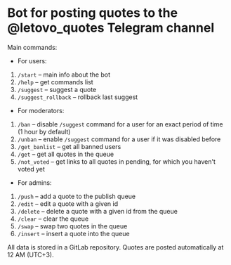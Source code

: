 # Bot for posting quotes to the @letovo_quotes Telegram channel

Main commands:
* For users:
1. `/start` – main info about the bot
2. `/help` – get commands list
3. `/suggest` – suggest a quote
4. `/suggest_rollback` – rollback last suggest
* For moderators:
1. `/ban` – disable `/suggest` command for a user for an exact period of time (1 hour by default)
2. `/unban` – enable `/suggest` command for a user if it was disabled before
3. `/get_banlist` – get all banned users
4. `/get` – get all quotes in the queue
5. `/not_voted` – get links to all quotes in pending, for which you haven't voted yet
* For admins:
1. `/push` – add a quote to the publish queue
2. `/edit` – edit a quote with a given id
3. `/delete` – delete a quote with a given id from the queue
4. `/clear` – clear the queue
5. `/swap` – swap two quotes in the queue
6. `/insert` – insert a quote into the queue

All data is stored in a GitLab repository.
Quotes are posted automatically at 12 AM (UTC+3).
